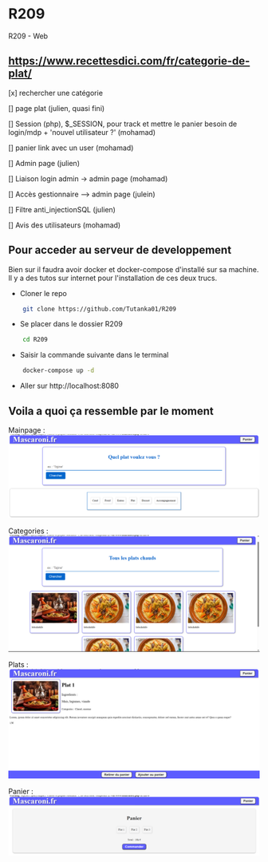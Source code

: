 # R209
R209 - Web

## https://www.recettesdici.com/fr/categorie-de-plat/

[x] rechercher une catégorie

[] page plat (julien, quasi fini)

[] Session (php), $_SESSION, pour track et mettre le panier besoin de login/mdp + 'nouvel utilisateur ?' (mohamad)

[] panier link avec un user (mohamad)

[] Admin page (julien)

[] Liaison login admin -> admin page (mohamad)

[] Accès gestionnaire --> admin page (julein)

[] Filtre anti_injectionSQL (julien)

[] Avis des utilisateurs (mohamad)
## Pour acceder au serveur de developpement
Bien sur il faudra avoir docker et docker-compose d'installé sur sa machine. Il y a des tutos sur internet pour l'installation de ces deux trucs.
- Cloner le repo
```bash
    git clone https://github.com/Tutanka01/R209
```
- Se placer dans le dossier R209
```bash
    cd R209
```
- Saisir la commande suivante dans le terminal
  
```bash
    docker-compose up -d
```
- Aller sur http://localhost:8080
## Voila a quoi ça ressemble par le moment 
Mainpage :
![Mainpage](images/mainpage.png)

Categories :
![Cats](images/cats.png)

Plats :
![Plats](images/plats.png)

Panier :
![Panier](images/panier.png)